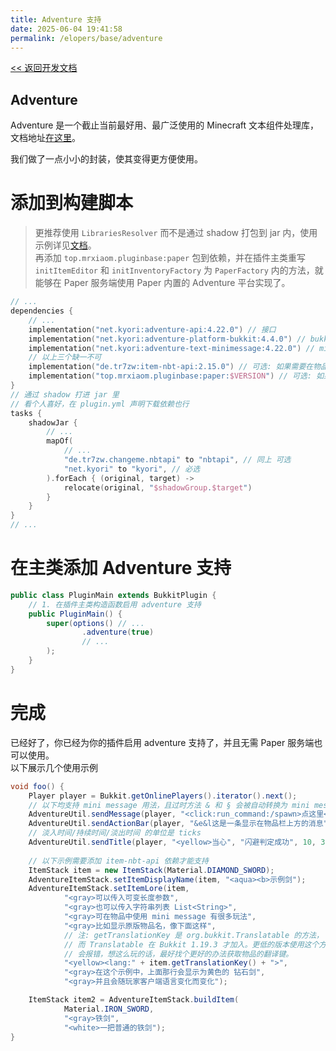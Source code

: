 ```yaml
---
title: Adventure 支持
date: 2025-06-04 19:41:58
permalink: /elopers/base/adventure
---
```


[<< 返回开发文档](/elopers/base/intro)

## Adventure

Adventure 是一个截止当前最好用、最广泛使用的 Minecraft 文本组件处理库，文档地址[在这里](https://docs.advntr.dev/getting-started.html)。

我们做了一点小小的封装，使其变得更方便使用。

# 添加到构建脚本

> 更推荐使用 `LibrariesResolver` 而不是通过 shadow 打包到 jar 内，使用示例详见[文档](/elopers/base/resolver)。  
> 再添加 `top.mrxiaom.pluginbase:paper` 包到依赖，并在插件主类重写 `initItemEditor` 和 `initInventoryFactory` 为 `PaperFactory` 内的方法，就能够在 Paper 服务端使用 Paper 内置的 Adventure 平台实现了。

```kotlin
// ...
dependencies {
    // ...
    implementation("net.kyori:adventure-api:4.22.0") // 接口
    implementation("net.kyori:adventure-platform-bukkit:4.4.0") // bukkit 平台适配器
    implementation("net.kyori:adventure-text-minimessage:4.22.0") // mini message 支持
    // 以上三个缺一不可
    implementation("de.tr7zw:item-nbt-api:2.15.0") // 可选: 如果需要在物品名使用自定义文本组件，需要加 nbt api 依赖
    implementation("top.mrxiaom.pluginbase:paper:$VERSION") // 可选: 如果需要使用 Paper 内置平台实现；这里的版本与 PluginBase 应当同步
}
// 通过 shadow 打进 jar 里
// 看个人喜好，在 plugin.yml 声明下载依赖也行
tasks {
    shadowJar {
        // ...
        mapOf(
            // ...
            "de.tr7zw.changeme.nbtapi" to "nbtapi", // 同上 可选
            "net.kyori" to "kyori", // 必选
        ).forEach { (original, target) ->
            relocate(original, "$shadowGroup.$target")
        }
    }
}
// ...
```

# 在主类添加 Adventure 支持
```java
public class PluginMain extends BukkitPlugin {
    // 1. 在插件主类构造函数启用 adventure 支持
    public PluginMain() {
        super(options() // ...
                .adventure(true)
                // ...
        );
    }
}
```

# 完成

已经好了，你已经为你的插件启用 adventure 支持了，并且无需 Paper 服务端也可以使用。  
以下展示几个使用示例
```java
void foo() {
    Player player = Bukkit.getOnlinePlayers().iterator().next();
    // 以下均支持 mini message 用法，且过时方法 & 和 § 会被自动转换为 mini message 用法
    AdventureUtil.sendMessage(player, "<click:run_command:/spawn>点这里</click>返回主城");
    AdventureUtil.sendActionBar(player, "&e&l这是一条显示在物品栏上方的消息");
    // 淡入时间/持续时间/淡出时间 的单位是 ticks
    AdventureUtil.sendTitle(player, "<yellow>当心", "闪避判定成功", 10, 30, 10);
    
    // 以下示例需要添加 item-nbt-api 依赖才能支持
    ItemStack item = new ItemStack(Material.DIAMOND_SWORD);
    AdventureItemStack.setItemDisplayName(item, "<aqua><b>示例剑");
    AdventureItemStack.setItemLore(item,
            "<gray>可以传入可变长度参数",
            "<gray>也可以传入字符串列表 List<String>",
            "<gray>可在物品中使用 mini message 有很多玩法",
            "<gray>比如显示原版物品名，像下面这样",
            // 注: getTranslationKey 是 org.bukkit.Translatable 的方法，
            // 而 Translatable 在 Bukkit 1.19.3 才加入。更低的版本使用这个方法
            // 会报错，想这么玩的话，最好找个更好的办法获取物品的翻译键。
            "<yellow><lang:" + item.getTranslationKey() + ">",
            "<gray>在这个示例中，上面那行会显示为黄色的 钻石剑",
            "<gray>并且会随玩家客户端语言变化而变化");

    ItemStack item2 = AdventureItemStack.buildItem(
            Material.IRON_SWORD,
            "<gray>铁剑",
            "<white>一把普通的铁剑");
}
```
